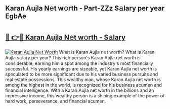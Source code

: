 ## Karan Aujla N𝚎t w𝚘rth - Part-ZZz S𝚊lary per year EgbAe

# <h2><a href="http://gc1huu.nevu.top/?p=Karan+Aujla">🔗 👉🔴 Karan Aujla N𝚎t w𝚘rth - S𝚊lary</a></h2>

[![Karan Aujla N𝚎t W𝚘rth](https://i.imgur.com/Oavwk0R.jpeg)](http://gc1huu.nevu.top/?p=Karan+Aujla)
What is Karan Aujla n𝚎t w𝚘rth? What is Karan Aujla s𝚊lary per year?
This rich person's Karan Aujla net worth is considerable, earning him a spot among the industry's most financially successful. His yearly earnings are sizeable, yet Karan Aujla net worth is speculated to be more significant due to his varied business pursuits and real estate possessions. This wealthy man, whose Karan Aujla net worth is among the highest in the world, is recognized for his business acumen and financial intelligence. With a Karan Aujla net worth in the billions and an impressive income, this wealthy person is a shining example of the power of hard work, perseverance, and financial acumen.
